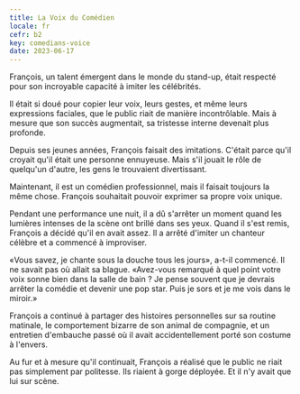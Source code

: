 ```yaml
---
title: La Voix du Comédien
locale: fr
cefr: b2
key: comedians-voice
date: 2023-06-17
---
```


François, un talent émergent dans le monde du stand-up, était respecté pour son incroyable capacité à imiter les célébrités.

Il était si doué pour copier leur voix, leurs gestes, et même leurs expressions faciales, que le public riait de manière incontrôlable. Mais à mesure que son succès augmentait, sa tristesse interne devenait plus profonde.

Depuis ses jeunes années, François faisait des imitations. C'était parce qu'il croyait qu'il était une personne ennuyeuse. Mais s'il jouait le rôle de quelqu'un d'autre, les gens le trouvaient divertissant.

Maintenant, il est un comédien professionnel, mais il faisait toujours la même chose. François souhaitait pouvoir exprimer sa propre voix unique.

Pendant une performance une nuit, il a dû s'arrêter un moment quand les lumières intenses de la scène ont brillé dans ses yeux. Quand il s'est remis, François a décidé qu'il en avait assez. Il a arrêté d'imiter un chanteur célèbre et a commencé à improviser.

«Vous savez, je chante sous la douche tous les jours», a-t-il commencé. Il ne savait pas où allait sa blague. «Avez-vous remarqué à quel point votre voix sonne bien dans la salle de bain ? Je pense souvent que je devrais arrêter la comédie et devenir une pop star. Puis je sors et je me vois dans le miroir.»

François a continué à partager des histoires personnelles sur sa routine matinale, le comportement bizarre de son animal de compagnie, et un entretien d'embauche passé où il avait accidentellement porté son costume à l'envers.

Au fur et à mesure qu'il continuait, François a réalisé que le public ne riait pas simplement par politesse. Ils riaient à gorge déployée. Et il n'y avait que lui sur scène.